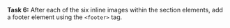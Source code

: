 **Task 6:** After each of the six inline images within the section elements, add a footer element using the `<footer>` tag.
